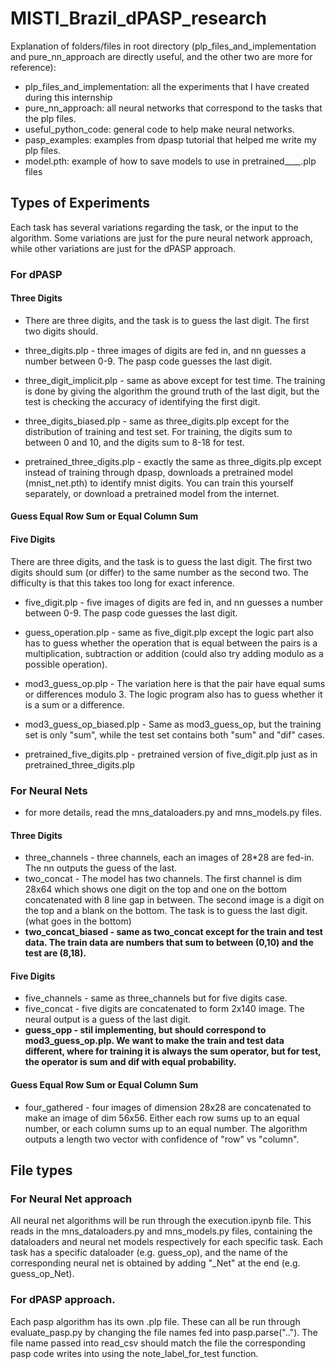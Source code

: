 # MISTI_Brazil_dPASP_research
Explanation of folders/files in root directory (plp_files_and_implementation and pure_nn_approach are directly useful, and the other two are more for reference):
- plp_files_and_implementation: all the experiments that I have created during this internship
- pure_nn_approach: all neural networks that correspond to the tasks that the plp files.
- useful_python_code: general code to help make neural networks.
- pasp_examples: examples from dpasp tutorial that helped me write my plp files.
- model.pth: example of how to save models to use in pretrained____.plp files

## Types of Experiments
Each task has several variations regarding the task, or the input to the algorithm. Some variations are just for the pure neural network approach, while other variations are just for the dPASP approach.

### For dPASP 

#### Three Digits 
- There are three digits, and the task is to guess the last digit. The first two digits should.

- three_digits.plp - three images of digits are fed in, and nn guesses a number between 0-9. The pasp code guesses the last digit.

- three_digit_implicit.plp - same as above except for test time. The training is done by giving the algorithm the ground truth of the last digit, but the test is checking the accuracy of identifying the first digit.

- three_digits_biased.plp - same as three_digits.plp except for the distribution of training and test set. For training, the digits sum to between 0 and 10, and the digits sum to 8-18 for test.

- pretrained_three_digits.plp - exactly the same as three_digits.plp except instead of training through dpasp, downloads a pretrained model (mnist_net.pth) to identify mnist digits. You can train this yourself separately, or download a pretrained model from the internet.

#### Guess Equal Row Sum or Equal Column Sum

#### Five Digits
There are three digits, and the task is to guess the last digit. The first two digits should sum (or differ) to the same number as the second two. The difficulty is that this takes too long for exact inference.

- five_digit.plp - five images of digits are fed in, and nn guesses a number between 0-9. The pasp code guesses the last digit.

- guess_operation.plp - same as five_digit.plp except the logic part also has to guess whether the operation that is equal between the pairs is a multiplication, subtraction or addition (could also try adding modulo as a possible operation). 

- mod3_guess_op.plp - The variation here is that the pair have equal sums or differences modulo 3. The logic program also has to guess whether it is a sum or a difference.

- mod3_guess_op_biased.plp - Same as mod3_guess_op, but the training set is only "sum", while the test set contains both "sum" and "dif" cases.

- pretrained_five_digits.plp - pretrained version of five_digit.plp just as in pretrained_three_digits.plp

### For Neural Nets
- for more details, read the mns_dataloaders.py and mns_models.py files.
#### Three Digits
- three_channels - three channels, each an images of 28*28 are fed-in. The nn outputs the guess of the last.
- two_concat - The model has two channels. The first channel is dim 28x64 which shows one digit on the top and one on the bottom concatenated with 8 line gap in between. The second image is a digit on the top and a blank on the bottom. The task is to guess the last digit. (what goes in the bottom)
- **two_concat_biased - same as two_concat except for the train and test data. The train data are numbers that sum to between (0,10) and the test are (8,18).**

#### Five Digits
- five_channels - same as three_channels but for five digits case.
- five_concat - five digits are concatenated to form 2x140 image. The neural output is a guess of the last digit.
- **guess_opp - stil implementing, but should correspond to mod3_guess_op.plp. We want to make the train and test data different, where for training it is always the sum operator, but for test, the operator is sum and dif with equal probability.**
#### Guess Equal Row Sum or Equal Column Sum
- four_gathered - four images of dimension 28x28 are concatenated to make an image of dim 56x56. Either each row sums up to an equal number, or each column sums up to an equal number. The algorithm outputs a length two vector with confidence of "row" vs "column".

## File types
### For Neural Net approach
All neural net algorithms will be run through the execution.ipynb file. This reads in the mns_dataloaders.py and mns_models.py files, containing the dataloaders and neural net models respectively for each specific task. Each task has a specific dataloader (e.g. guess_op), and the name of the corresponding neural net is obtained by adding "_Net" at the end (e.g. guess_op_Net).

### For dPASP approach.
Each pasp algorithm has its own .plp file. These can all be run through evaluate_pasp.py by changing the file names fed into pasp.parse(".."). The file name passed into read_csv should match the file the corresponding pasp code writes into using the note_label_for_test function.
